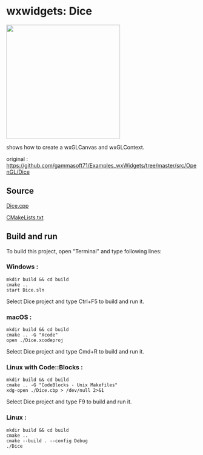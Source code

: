 # wxwidgets: Dice

<image src="https://raw.githubusercontent.com/ohwada/MAC_cpp_Samples/master/wxWidgets/Dice/screenshots/dice.png" width="300" /> <br/>

shows how to create a wxGLCanvas and wxGLContext. <br/>

original : https://github.com/gammasoft71/Examples_wxWidgets/tree/master/src/OpenGL/Dice <br/>

## Source

[Dice.cpp](Dice.cpp)

[CMakeLists.txt](CMakeLists.txt)

## Build and run

To build this project, open "Terminal" and type following lines:

### Windows :

``` shell
mkdir build && cd build
cmake .. 
start Dice.sln
```

Select Dice project and type Ctrl+F5 to build and run it.

### macOS :

``` shell
mkdir build && cd build
cmake .. -G "Xcode"
open ./Dice.xcodeproj
```

Select Dice project and type Cmd+R to build and run it.

### Linux with Code::Blocks :

``` shell
mkdir build && cd build
cmake .. -G "CodeBlocks - Unix Makefiles"
xdg-open ./Dice.cbp > /dev/null 2>&1
```

Select Dice project and type F9 to build and run it.

### Linux :

``` shell
mkdir build && cd build
cmake .. 
cmake --build . --config Debug
./Dice
```
